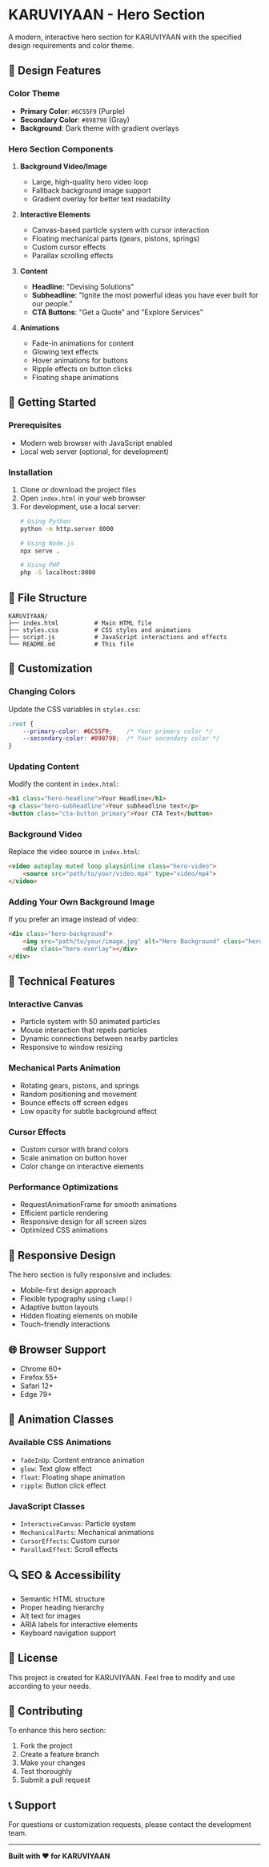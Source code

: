 # KARUVIYAAN - Hero Section

A modern, interactive hero section for KARUVIYAAN with the specified design requirements and color theme.

## 🎨 Design Features

### Color Theme
- **Primary Color**: `#6C55F9` (Purple)
- **Secondary Color**: `#898798` (Gray)
- **Background**: Dark theme with gradient overlays

### Hero Section Components

1. **Background Video/Image**
   - Large, high-quality hero video loop
   - Fallback background image support
   - Gradient overlay for better text readability

2. **Interactive Elements**
   - Canvas-based particle system with cursor interaction
   - Floating mechanical parts (gears, pistons, springs)
   - Custom cursor effects
   - Parallax scrolling effects

3. **Content**
   - **Headline**: "Devising Solutions"
   - **Subheadline**: "Ignite the most powerful ideas you have ever built for our people."
   - **CTA Buttons**: "Get a Quote" and "Explore Services"

4. **Animations**
   - Fade-in animations for content
   - Glowing text effects
   - Hover animations for buttons
   - Ripple effects on button clicks
   - Floating shape animations

## 🚀 Getting Started

### Prerequisites
- Modern web browser with JavaScript enabled
- Local web server (optional, for development)

### Installation
1. Clone or download the project files
2. Open `index.html` in your web browser
3. For development, use a local server:
   ```bash
   # Using Python
   python -m http.server 8000
   
   # Using Node.js
   npx serve .
   
   # Using PHP
   php -S localhost:8000
   ```

## 📁 File Structure

```
KARUVIYAAN/
├── index.html          # Main HTML file
├── styles.css          # CSS styles and animations
├── script.js           # JavaScript interactions and effects
└── README.md           # This file
```

## 🎯 Customization

### Changing Colors
Update the CSS variables in `styles.css`:
```css
:root {
    --primary-color: #6C55F9;    /* Your primary color */
    --secondary-color: #898798;  /* Your secondary color */
}
```

### Updating Content
Modify the content in `index.html`:
```html
<h1 class="hero-headline">Your Headline</h1>
<p class="hero-subheadline">Your subheadline text</p>
<button class="cta-button primary">Your CTA Text</button>
```

### Background Video
Replace the video source in `index.html`:
```html
<video autoplay muted loop playsinline class="hero-video">
    <source src="path/to/your/video.mp4" type="video/mp4">
</video>
```

### Adding Your Own Background Image
If you prefer an image instead of video:
```html
<div class="hero-background">
    <img src="path/to/your/image.jpg" alt="Hero Background" class="hero-image">
    <div class="hero-overlay"></div>
</div>
```

## 🔧 Technical Features

### Interactive Canvas
- Particle system with 50 animated particles
- Mouse interaction that repels particles
- Dynamic connections between nearby particles
- Responsive to window resizing

### Mechanical Parts Animation
- Rotating gears, pistons, and springs
- Random positioning and movement
- Bounce effects off screen edges
- Low opacity for subtle background effect

### Cursor Effects
- Custom cursor with brand colors
- Scale animation on button hover
- Color change on interactive elements

### Performance Optimizations
- RequestAnimationFrame for smooth animations
- Efficient particle rendering
- Responsive design for all screen sizes
- Optimized CSS animations

## 📱 Responsive Design

The hero section is fully responsive and includes:
- Mobile-first design approach
- Flexible typography using `clamp()`
- Adaptive button layouts
- Hidden floating elements on mobile
- Touch-friendly interactions

## 🌐 Browser Support

- Chrome 60+
- Firefox 55+
- Safari 12+
- Edge 79+

## 🎨 Animation Classes

### Available CSS Animations
- `fadeInUp`: Content entrance animation
- `glow`: Text glow effect
- `float`: Floating shape animation
- `ripple`: Button click effect

### JavaScript Classes
- `InteractiveCanvas`: Particle system
- `MechanicalParts`: Mechanical animations
- `CursorEffects`: Custom cursor
- `ParallaxEffect`: Scroll effects

## 🔍 SEO & Accessibility

- Semantic HTML structure
- Proper heading hierarchy
- Alt text for images
- ARIA labels for interactive elements
- Keyboard navigation support

## 📝 License

This project is created for KARUVIYAAN. Feel free to modify and use according to your needs.

## 🤝 Contributing

To enhance this hero section:
1. Fork the project
2. Create a feature branch
3. Make your changes
4. Test thoroughly
5. Submit a pull request

## 📞 Support

For questions or customization requests, please contact the development team.

---

**Built with ❤️ for KARUVIYAAN** 